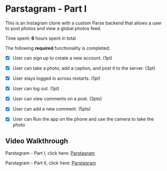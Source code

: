 # Parstagram - Part I

This is an Instagram clone with a custom Parse backend that allows a user to post photos and view a global photos feed.

Time spent: **6** hours spent in total

The following **required** functionality is completed:

- [x] User can sign up to create a new account. (1pt)
- [x] User can take a photo, add a caption, and post it to the server. (3pt)
- [x] User stays logged in across restarts. (1pt)
- [x] User can log out. (1pt)
- [x] User can view comments on a post. (3pts)
- [x] User can add a new comment. (5pts)
- [x] User can Run the app on the phone and use the camera to take the photo




## Video Walkthrough

Parstagram - Part I, click here: <a href="https://app-screenshots-jose-alarcon-chacon.s3.us-east-2.amazonaws.com/Parstgram-1.gif">Parstagram</a>

Parstagram - Part II, click here: <a href="https://app-screenshots-jose-alarcon-chacon.s3.us-east-2.amazonaws.com/Parstgram-2.gif">Parstagram</a>

